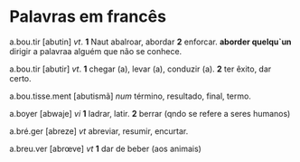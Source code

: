 # Palavras em francês

a.bou.tir [abutin] *vt*. **1** Naut abalroar, abordar **2** enforcar. 
**aborder quelqu`un** dirigir a palavraa alguém que não se conhece.

a.bou.tir [abutir] *vt*. **1** chegar (a), levar (a), conduzir (a). 
**2** ter êxito, dar certo.

a.bou.tisse.ment [abutismã] *num* término, resultado, final, termo.

a.boyer [abwaje] *vi* **1** ladrar, latir. **2** berrar (qndo se refere a seres humanos)

a.bré.ger [abreze] *vt* abreviar, resumir, encurtar.

a.breu.ver [abrœve] *vt* **1** dar de beber (aos animais)